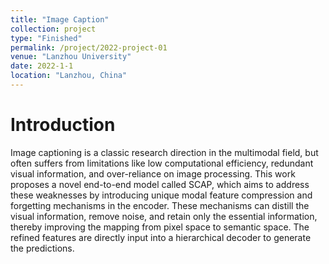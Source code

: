 ```yaml
---
title: "Image Caption"
collection: project
type: "Finished"
permalink: /project/2022-project-01
venue: "Lanzhou University"
date: 2022-1-1
location: "Lanzhou, China"
---
```



Introduction
======
Image captioning is a classic research direction in the multimodal field, but often suffers from limitations like low computational efficiency, redundant visual information, and over-reliance on image processing. This work proposes a novel end-to-end model called SCAP, which aims to address these weaknesses by introducing unique modal feature compression and forgetting mechanisms in the encoder. These mechanisms can distill the visual information, remove noise, and retain only the essential information, thereby improving the mapping from pixel space to semantic space. The refined features are directly input into a hierarchical decoder to generate the predictions.
